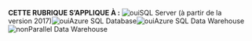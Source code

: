 <Token>**CETTE RUBRIQUE S’APPLIQUE À :** ![oui](media/yes.png)SQL Server (à partir de la version 2017)![oui](media/yes.png)Azure SQL Database![oui](media/yes.png)Azure SQL Data Warehouse![non](media/no.png)Parallel Data Warehouse</Token>